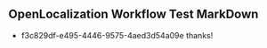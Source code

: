 ## OpenLocalization Workflow Test MarkDown
* f3c829df-e495-4446-9575-4aed3d54a09e thanks!

<!--HONumber=Jul16_HO5-->


